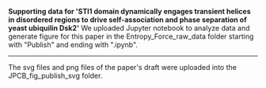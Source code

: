 **Supporting data for 'STI1 domain dynamically engages transient helices in disordered regions to drive self-association and phase separation of yeast ubiquilin Dsk2'**
We uploaded Jupyter notebook to analyze data and generate figure for this paper in the Entropy_Force_raw_data folder starting with "Publish" and ending with ".ipynb".

---

The svg files and png files of the paper's draft were uploaded into the JPCB_fig_publish_svg folder.
